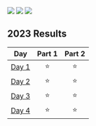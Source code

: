 ![](https://img.shields.io/badge/day%20📅-4-blue) ![](https://img.shields.io/badge/days%20completed%20✔-4-darkgreen) ![](https://img.shields.io/badge/stars%20⭐-8-yellow)

<!--- advent_readme_stars table --->
## 2023 Results

| Day | Part 1 | Part 2 |
| :---: | :---: | :---: |
| [Day 1](https://adventofcode.com/2023/day/1) | ⭐ | ⭐ |
| [Day 2](https://adventofcode.com/2023/day/2) | ⭐ | ⭐ |
| [Day 3](https://adventofcode.com/2023/day/3) | ⭐ | ⭐ |
| [Day 4](https://adventofcode.com/2023/day/4) | ⭐ | ⭐ |
<!--- advent_readme_stars table --->
